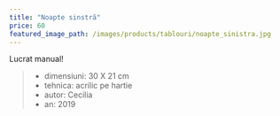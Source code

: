 ```yaml
---
title: "Noapte sinstră"
price: 60
featured_image_path: /images/products/tablouri/noapte_sinistra.jpg
---
```


Lucrat manual!

> - dimensiuni: 30 X 21 cm
> - tehnica: acrilic pe hartie
> - autor: Cecilia
> - an: 2019

